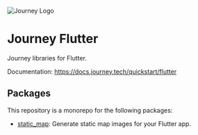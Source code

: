 ![Journey Logo](https://mintlify.s3-us-west-1.amazonaws.com/journey/images/journey-light.svg)

# Journey Flutter

Journey libraries for Flutter.

Documentation: https://docs.journey.tech/quickstart/flutter

## Packages

This repository is a monorepo for the following packages:

- [static_map](packages/static_map): Generate static map images for your Flutter app.